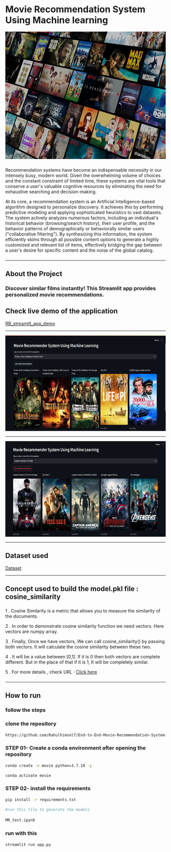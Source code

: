 # Movie Recommendation System Using Machine learning

<img src="images\main image.jpg" alt="Movie Recommendation System main poster" width="800" height="400">

###
Recommendation systems have become an indispensable necessity in our intensely busy, modern world. Given the overwhelming volume of choices and the constant constraint of limited time, these systems are vital tools that conserve a user's valuable cognitive resources by eliminating the need for exhaustive searching and decision-making.

At its core, a recommendation system is an Artificial Intelligence-based algorithm designed to personalize discovery. It achieves this by performing predictive modeling and applying sophisticated heuristics to vast datasets. The system actively analyzes numerous factors, including an individual's historical behavior (browsing/search history), their user profile, and the behavior patterns of demographically or behaviorally similar users ("collaborative filtering"). By synthesizing this information, the system efficiently skims through all possible content options to generate a highly customized and relevant list of items, effectively bridging the gap between a user's desire for specific content and the noise of the global catalog.
###

<hr>

## About the Project

### Discover similar films instantly! This Streamlit app provides personalized movie recommendations. ###
## Check live demo of the application ##

<a href="https://rb-movie-recommendation-system-using-machine-learning.streamlit.app/">RB_streamlit_app_demo</a>
<hr>
<img src="images\image1.png" alt="Movie Recommendation System main poster" width="600" height="300">
<hr>
<img src="images\image2.PNG" alt="Movie Recommendation System main poster" width="600" height="300">
<hr>

## Dataset used ##

<a href="https://www.kaggle.com/datasets/sakshisemalti/movies-dataset-with-posters">Dataset</a>
<hr>

## Concept used to build the model.pkl file : cosine_similarity ##

###
1 . Cosine Similarity is a metric that allows you to measure the similarity of the documents.

2 . In order to demonstrate cosine similarity function we need vectors. Here vectors are numpy array.

3 . Finally, Once we have vectors, We can call cosine_similarity() by passing both vectors. It will calculate the cosine similarity between these two.

4 . It will be a value between [0,1]. If it is 0 then both vectors are complete different. But in the place of that if it is 1, It will be completely similar.

5 . For more details , check URL : <a href="https://www.learndatasci.com/glossary/cosine-similarity/">Click here</a>

### 
<hr>

## How to run ##

### follow the steps ###

### clone the repository ###

```bash
https://github.com/Rahulhimself/End-to-End-Movie-Recommendation-System-using-Machine-Learning
```
### STEP 01- Create a conda environment after opening the repository ###

```bash
conda create -n movie python=3.7.10 -y
```
```bash
conda activate movie
```
### STEP 02- install the requirements ###

```bash
pip install -r requirements.txt
```

```bash
#run this file to generate the models

MR_test.ipynb
```
### run with this ###
```bash
streamlit run app.py
```
